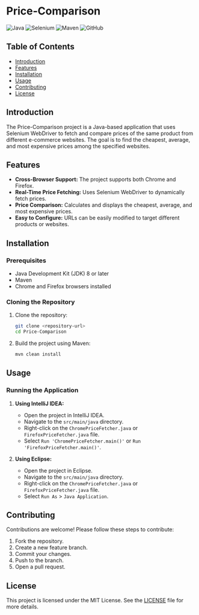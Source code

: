 # Price-Comparison
![Java](https://img.shields.io/badge/Java-ED8B00?style=for-the-badge&logo=java&logoColor=white)
![Selenium](https://img.shields.io/badge/Selenium-43B02A?style=for-the-badge&logo=selenium&logoColor=white)
![Maven](https://img.shields.io/badge/Maven-C71A36?style=for-the-badge&logo=apache-maven&logoColor=white)
![GitHub](https://img.shields.io/badge/GitHub-100000?style=for-the-badge&logo=github&logoColor=white)

## Table of Contents
- [Introduction](#introduction)
- [Features](#features)
- [Installation](#installation)
- [Usage](#usage)
- [Contributing](#contributing)
- [License](#license)

## Introduction
The Price-Comparison project is a Java-based application that uses Selenium WebDriver to fetch and compare prices of the same product from different e-commerce websites. The goal is to find the cheapest, average, and most expensive prices among the specified websites.

## Features
- **Cross-Browser Support:** The project supports both Chrome and Firefox.
- **Real-Time Price Fetching:** Uses Selenium WebDriver to dynamically fetch prices.
- **Price Comparison:** Calculates and displays the cheapest, average, and most expensive prices.
- **Easy to Configure:** URLs can be easily modified to target different products or websites.

## Installation

### Prerequisites
- Java Development Kit (JDK) 8 or later
- Maven
- Chrome and Firefox browsers installed

### Cloning the Repository
1. Clone the repository:
    ```bash
    git clone <repository-url>
    cd Price-Comparison
    ```

2. Build the project using Maven:
    ```bash
    mvn clean install
    ```

## Usage

### Running the Application

1. **Using IntelliJ IDEA:**
    - Open the project in IntelliJ IDEA.
    - Navigate to the `src/main/java` directory.
    - Right-click on the `ChromePriceFetcher.java` or `FirefoxPriceFetcher.java` file.
    - Select `Run 'ChromePriceFetcher.main()'` or `Run 'FirefoxPriceFetcher.main()'`.

2. **Using Eclipse:**
    - Open the project in Eclipse.
    - Navigate to the `src/main/java` directory.
    - Right-click on the `ChromePriceFetcher.java` or `FirefoxPriceFetcher.java` file.
    - Select `Run As` > `Java Application`.

## Contributing
Contributions are welcome! Please follow these steps to contribute:
1. Fork the repository.
2. Create a new feature branch.
3. Commit your changes.
4. Push to the branch.
5. Open a pull request.

## License
This project is licensed under the MIT License. See the [LICENSE](LICENSE) file for more details.
